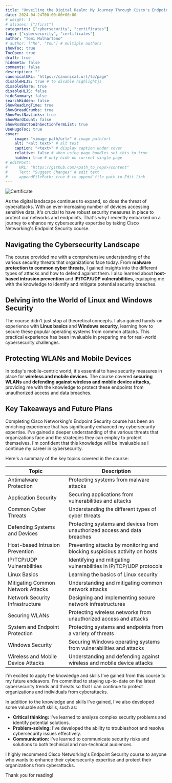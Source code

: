 ```yaml
---
title: "Unveiling the Digital Realm: My Journey Through Cisco's Endpoint Security Course"
date: 2024-04-24T00:00:00+00:00
# weight: 1
# aliases: ["/first"]
categories: ["cybersecurity", "certificates"]
tags: ["cybersecurity", "certificates"]
author: "Tomi Mulhartono"
# author: ["Me", "You"] # multiple authors
showToc: true
TocOpen: true
draft: true
hidemeta: false
comments: false
description: ""
canonicalURL: "https://canonical.url/to/page"
disableHLJS: true # to disable highlightjs
disableShare: true
disableHLJS: false
hideSummary: false
searchHidden: false
ShowReadingTime: true
ShowBreadCrumbs: true
ShowPostNavLinks: true
ShowWordCount: false
ShowRssButtonInSectionTermList: true
UseHugoToc: true
cover:
    image: "<image path/url>" # image path/url
    alt: "<alt text>" # alt text
    caption: "<text>" # display caption under cover
    relative: false # when using page bundles set this to true
    hidden: true # only hide on current single page
# editPost:
#     URL: "https://github.com/<path_to_repo>/content"
#     Text: "Suggest Changes" # edit text
#     appendFilePath: true # to append file path to Edit link
---
```


![Certificate](/images/endpoint-security.jpg)

As the digital landscape continues to expand, so does the threat of cyberattacks. With an ever-increasing number of devices accessing sensitive data, it's crucial to have robust security measures in place to protect our networks and endpoints. That's why I recently embarked on a journey to enhance my cybersecurity expertise by taking Cisco Networking's Endpoint Security course.

## Navigating the Cybersecurity Landscape

The course provided me with a comprehensive understanding of the various security threats that organizations face today. From **malware protection to common cyber threats,** I gained insights into the different types of attacks and how to defend against them. I also learned about **host-based intrusion prevention** and **IP/TCP/UDP vulnerabilities,** equipping me with the knowledge to identify and mitigate potential security breaches.

## Delving into the World of Linux and Windows Security

The course didn't just stop at theoretical concepts. I also gained hands-on experience with **Linux basics** and **Windows security**, learning how to secure these popular operating systems from common attacks. This practical experience has been invaluable in preparing me for real-world cybersecurity challenges.

## Protecting WLANs and Mobile Devices

In today's mobile-centric world, it's essential to have security measures in place for **wireless and mobile devices.** The course covered **securing WLANs** and **defending against wireless and mobile device attacks,** providing me with the knowledge to protect these endpoints from unauthorized access and data breaches.

## Key Takeaways and Future Plans

Completing Cisco Networking's Endpoint Security course has been an enriching experience that has significantly enhanced my cybersecurity expertise. I've gained a deeper understanding of the various threats that organizations face and the strategies they can employ to protect themselves. I'm confident that this knowledge will be invaluable as I continue my career in cybersecurity.

Here's a summary of the key topics covered in the course:

| Topic | Description |
| --- | --- |
| Antimalware Protection | Protecting systems from malware attacks |
| Application Security | Securing applications from vulnerabilities and attacks |
| Common Cyber Threats | Understanding the different types of cyber threats |
| Defending Systems and Devices | Protecting systems and devices from unauthorized access and data breaches |
| Host-based Intrusion Prevention | Preventing attacks by monitoring and blocking suspicious activity on hosts |
| IP/TCP/UDP Vulnerabilities | Identifying and mitigating vulnerabilities in IP/TCP/UDP protocols |
| Linux Basics | Learning the basics of Linux security |
| Mitigating Common Network Attacks | Understanding and mitigating common network attacks |
| Network Security Infrastructure | Designing and implementing secure network infrastructures |
| Securing WLANs | Protecting wireless networks from unauthorized access and attacks |
| System and Endpoint Protection | Protecting systems and endpoints from a variety of threats |
| Windows Security | Securing Windows operating systems from vulnerabilities and attacks |
| Wireless and Mobile Device Attacks | Understanding and defending against wireless and mobile device attacks |

I'm excited to apply the knowledge and skills I've gained from this course to my future endeavors. I'm committed to staying up-to-date on the latest cybersecurity trends and threats so that I can continue to protect organizations and individuals from cyberattacks.

In addition to the knowledge and skills I've gained, I've also developed some valuable soft skills, such as:

- **Critical thinking:** I've learned to analyze complex security problems and identify potential solutions.
- **Problem-solving:** I've developed the ability to troubleshoot and resolve cybersecurity issues effectively.
- **Communication:** I've learned to communicate security risks and solutions to both technical and non-technical audiences.

I highly recommend Cisco Networking's Endpoint Security course to anyone who wants to enhance their cybersecurity expertise and protect their organizations from cyberattacks.

Thank you for reading!